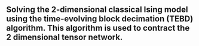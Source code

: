 
## Solving the 2-dimensional classical Ising model using the time-evolving block decimation (TEBD) algorithm. This algorithm is used to contract the 2 dimensional tensor network. 